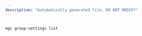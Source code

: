 ```yaml
---
description: "Automatically generated file. DO NOT MODIFY"
---
```


```cli

mgc group-settings list

```